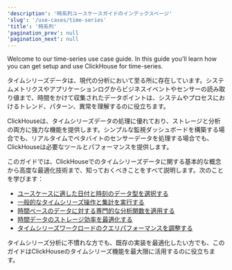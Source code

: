 ```yaml
---
'description': '時系列ユースケースガイドのインデックスページ'
'slug': '/use-cases/time-series'
'title': '時系列'
'pagination_prev': null
'pagination_next': null
---
```




Welcome to our time-series use case guide. In this guide you'll learn how you can get setup and use ClickHouse for time-series.

タイムシリーズデータは、現代の分析において至る所に存在しています。システムメトリクスやアプリケーションログからビジネスイベントやセンサーの読み取り値まで、時間をかけて収集されたデータポイントは、システムやプロセスにおけるトレンド、パターン、異常を理解するのに役立ちます。

ClickHouseは、タイムシリーズデータの処理に優れており、ストレージと分析の両方に強力な機能を提供します。シンプルな監視ダッシュボードを構築する場合でも、リアルタイムでペタバイトのセンサーデータを処理する場合でも、ClickHouseは必要なツールとパフォーマンスを提供します。

このガイドでは、ClickHouseでのタイムシリーズデータに関する基本的な概念から高度な最適化技術まで、知っておくべきことをすべて説明します。次のことを学びます：

* [ユースケースに適した日付と時刻のデータ型を選択する](./date-time-data-types.md)
* [一般的なタイムシリーズ操作と集計を実行する](./basic-operations.md)
* [時間ベースのデータに対する専門的な分析関数を適用する](./analysis-functions.md)
* [時間データのストレージ効率を最適化する](./storage-efficiency.md)
* [タイムシリーズワークロードのクエリパフォーマンスを調整する](./query-performance.md)

タイムシリーズ分析に不慣れな方でも、既存の実装を最適化したい方でも、このガイドはClickHouseのタイムシリーズ機能を最大限に活用するのに役立ちます。
